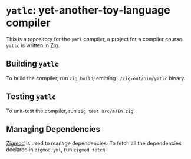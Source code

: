 # `yatlc`: yet-another-toy-language compiler

This is a repository for the `yatl` compiler, a project for a compiler course.
`yatlc` is written in [Zig](https://ziglang.org).

## Building `yatlc`

To build the compiler, run `zig build`, emitting `./zig-out/bin/yatlc` binary.

## Testing `yatlc`

To unit-test the compiler, run `zig test src/main.zig`.

## Managing Dependencies

[Zigmod](https://github.com/nektro/zigmod) is used to manage dependencies.
To fetch all the dependencies declared in `zigmod.yml`, run `zigmod fetch`.

